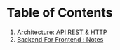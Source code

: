 # Table of Contents 

1. [Architecture: API REST & HTTP](api_rest_http/api_rest_http.md)
2. [Backend For Frontend : Notes](backend_for_frontend/backend_for_frontend.md)